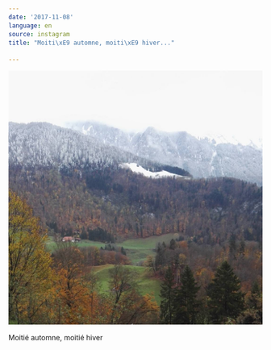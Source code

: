 ```yaml
---
date: '2017-11-08'
language: en
source: instagram
title: "Moiti\xE9 automne, moiti\xE9 hiver..."

---
```


![](/uploads/instagram/201711/9c3d8ea71b4fdef9b0b08bc52efd45d0.jpg)

Moitié automne, moitié hiver
            